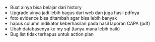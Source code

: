 - Buat ainya bisa belajar dari history
- Upgrade uinya jadi lebih bagus dari web dan juga hasil pdfnya 
- foto evidence bisa ditambah agar bisa lebih banyak
- hapus column indikator keberhasilan pada hasil laporan CAPA (pdf)
- Ubah databasenya ke my sql (tanya mana lebih baik)
- Bug list tidak terhapus untuk action plan
